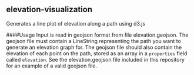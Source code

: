 ## elevation-visualization
Generates a line plot of elevation along a path using d3.js

####Usage
Input is read in geojson format from file elevation.geojson. The geojson file must contain a LineString representing the path you want to
generate an elevation graph for. The geojson file should also contain the elevation of each point on the path, stored as an array
in a `properties` field called `elevation`. See the elevation.geojson file included in this repository for an example of a valid geojson file.
